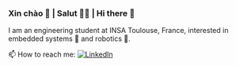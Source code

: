 ### Xin chào 🤗 | Salut 🙋‍♂️ | Hi there 👋
I am an engineering student at INSA Toulouse, France, interested in embedded systems 🦾 and robotics 🤖.

📫 How to reach me: [![LinkedIn](https://www.flaticon.com/free-icon/linkedin_3536505?term=linkedin&page=1&position=1&origin=tag&related_id=3536505)](https://www.linkedin.com/in/triet-nguyen-vn/)

<!--
**trietngh/trietngh** is a ✨ _special_ ✨ repository because its `README.md` (this file) appears on your GitHub profile.

Here are some ideas to get you started:

- 🔭 I’m currently working on ...
- 🌱 I’m currently learning ...
- 👯 I’m looking to collaborate on ...
- 🤔 I’m looking for help with ...
- 💬 Ask me about ...
- 📫 How to reach me: ...
- 😄 Pronouns: ...
- ⚡ Fun fact: ...
-->
